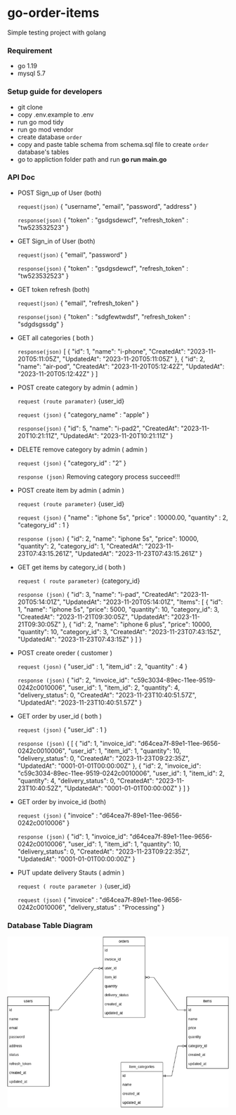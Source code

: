 # go-order-items

Simple testing project with golang

### Requirement

- go 1.19
- mysql 5.7

### Setup guide for developers

- git clone
- copy .env.example to .env
- run go mod tidy
- run go mod vendor
- create database `order`
- copy and paste table schema from schema.sql file to create `order` database's tables
- go to appliction folder path and run **go run main.go**

### API Doc

- POST Sign_up of User (both)

  `request(json)` {
	"username",
	"email",
	"password",
	"address"
  }

  `response(json)` {
	"token" : "gsdgsdewcf",
	"refresh_token" : "tw523532523"
  }

- GET Sign_in of User (both)

  `request(json)` {
	"email",
	"password"
  }

  `response(json)` {
	"token" : "gsdgsdewcf",
	"refresh_token" : "tw523532523"
  }

- GET token refresh (both)

  `request(json)` {
	"email",
	"refresh_token"
  }

  `response(json)` {
	"token" : "sdgfewtwdsf",
	"refresh_token" : "sdgdsgssdg"
  }

- GET all categories ( both )

  `response(json)` [
	{
		"id": 1,
		"name": "i-phone",
		"CreatedAt": "2023-11-20T05:11:05Z",
		"UpdatedAt": "2023-11-20T05:11:05Z"
	},
	{
		"id": 2,
		"name": "air-pod",
		"CreatedAt": "2023-11-20T05:12:42Z",
		"UpdatedAt": "2023-11-20T05:12:42Z"
	}
  ]

- POST create category by admin ( admin )

  `request (route paramater)`
  {user_id}

  `request (json)` {
	"category_name" : "apple"
  }

  `response(json)` {
	"id": 5,
	"name": "i-pad2",
	"CreatedAt": "2023-11-20T10:21:11Z",
	"UpdatedAt": "2023-11-20T10:21:11Z"
  }

- DELETE remove category by admin ( admin )

  `request (json)` {
	"category_id" : "2"
  }

  `response (json)`
  Removing category process succeed!!!


- POST create item by admin ( admin )

  `request (route parameter)`
  {user_id}

  `request (json)` {
	"name" : "iphone 5s",
	"price" : 10000.00,
	"quantity" : 2,
	"category_id" : 1
  }

  `response (json)` {
	"id": 2,
	"name": "iphone 5s",
	"price": 10000,
	"quantity": 2,
	"category_id": 1,
	"CreatedAt": "2023-11-23T07:43:15.261Z",
	"UpdatedAt": "2023-11-23T07:43:15.261Z"
  }

- GET get items by category_id ( both )

  `request ( route parameter)`
   {category_id}

  `response (json)` {
	"id": 3,
	"name": "i-pad",
	"CreatedAt": "2023-11-20T05:14:01Z",
	"UpdatedAt": "2023-11-20T05:14:01Z",
	"Items": [
		{
			"id": 1,
			"name": "iphone 5s",
			"price": 5000,
			"quantity": 10,
			"category_id": 3,
			"CreatedAt": "2023-11-21T09:30:05Z",
			"UpdatedAt": "2023-11-21T09:30:05Z"
		},
		{
			"id": 2,
			"name": "iphone 6 plus",
			"price": 10000,
			"quantity": 10,
			"category_id": 3,
			"CreatedAt": "2023-11-23T07:43:15Z",
			"UpdatedAt": "2023-11-23T07:43:15Z"
		}
	]
  }

- POST create oreder ( customer )

  `request (josn)` {
	"user_id" : 1,
	"item_id" : 2,
	"quantity" : 4
  }

  `response (json)` {
	"id": 2,
	"invoice_id": "c59c3034-89ec-11ee-9519-0242c0010006",
	"user_id": 1,
	"item_id": 2,
	"quantity": 4,
	"delivery_status": 0,
	"CreatedAt": "2023-11-23T10:40:51.57Z",
	"UpdatedAt": "2023-11-23T10:40:51.57Z"
  }

- GET order by user_id ( both )

  `request (json)` {
	"user_id" : 1
  }

  `response (json)` {
	[
	{
		"id": 1,
		"invoice_id": "d64cea7f-89e1-11ee-9656-0242c0010006",
		"user_id": 1,
		"item_id": 1,
		"quantity": 10,
		"delivery_status": 0,
		"CreatedAt": "2023-11-23T09:22:35Z",
		"UpdatedAt": "0001-01-01T00:00:00Z"
	},
	{
		"id": 2,
		"invoice_id": "c59c3034-89ec-11ee-9519-0242c0010006",
		"user_id": 1,
		"item_id": 2,
		"quantity": 4,
		"delivery_status": 0,
		"CreatedAt": "2023-11-23T10:40:52Z",
		"UpdatedAt": "0001-01-01T00:00:00Z"
	}
    ]
  }

- GET order by invoice_id (both)

  `request (json)` {
	"invoice" : "d64cea7f-89e1-11ee-9656-0242c0010006"
  }

  `response (json)` {
	"id": 1,
	"invoice_id": "d64cea7f-89e1-11ee-9656-0242c0010006",
	"user_id": 1,
	"item_id": 1,
	"quantity": 10,
	"delivery_status": 0,
	"CreatedAt": "2023-11-23T09:22:35Z",
	"UpdatedAt": "0001-01-01T00:00:00Z"
  }

- PUT update delivery Stauts ( admin )

  `request ( route parameter )`
  {user_id}

  `request (json)` {
	"invoice" : "d64cea7f-89e1-11ee-9656-0242c0010006",
	"delivery_status" : "Processing"
  }

### Database Table Diagram

![order Database Diagram](ordering_item.png)
